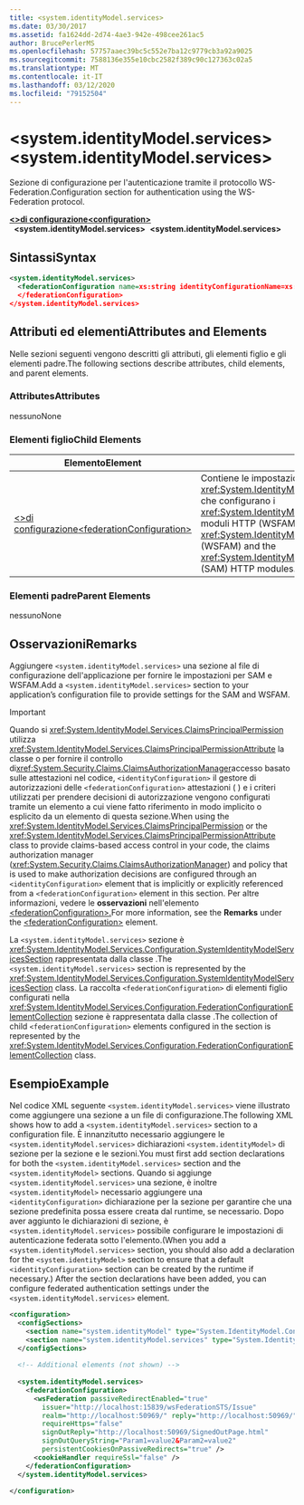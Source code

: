 ```yaml
---
title: <system.identityModel.services>
ms.date: 03/30/2017
ms.assetid: fa1624dd-2d74-4ae3-942e-498cee261ac5
author: BrucePerlerMS
ms.openlocfilehash: 57757aaec39bc5c552e7ba12c9779cb3a92a9025
ms.sourcegitcommit: 7588136e355e10cbc2582f389c90c127363c02a5
ms.translationtype: MT
ms.contentlocale: it-IT
ms.lasthandoff: 03/12/2020
ms.locfileid: "79152504"
---
```

# <a name="systemidentitymodelservices"></a><span data-ttu-id="47896-102">\<system.identityModel.services></span><span class="sxs-lookup"><span data-stu-id="47896-102">\<system.identityModel.services></span></span>
<span data-ttu-id="47896-103">Sezione di configurazione per l'autenticazione tramite il protocollo WS-Federation.</span><span class="sxs-lookup"><span data-stu-id="47896-103">Configuration section for authentication using the WS-Federation protocol.</span></span>  
  
<span data-ttu-id="47896-104">[**\<>di configurazione**](../configuration-element.md)</span><span class="sxs-lookup"><span data-stu-id="47896-104">[**\<configuration>**](../configuration-element.md)</span></span>\
<span data-ttu-id="47896-105">&nbsp;&nbsp;**\<system.identityModel.services>**</span><span class="sxs-lookup"><span data-stu-id="47896-105">&nbsp;&nbsp;**\<system.identityModel.services>**</span></span>  
  
## <a name="syntax"></a><span data-ttu-id="47896-106">Sintassi</span><span class="sxs-lookup"><span data-stu-id="47896-106">Syntax</span></span>  
  
```xml  
<system.identityModel.services>  
  <federationConfiguration name=xs:string identityConfigurationName=xs:string>  
  </federationConfiguration>  
</system.identityModel.services>  
```  
  
## <a name="attributes-and-elements"></a><span data-ttu-id="47896-107">Attributi ed elementi</span><span class="sxs-lookup"><span data-stu-id="47896-107">Attributes and Elements</span></span>  
 <span data-ttu-id="47896-108">Nelle sezioni seguenti vengono descritti gli attributi, gli elementi figlio e gli elementi padre.</span><span class="sxs-lookup"><span data-stu-id="47896-108">The following sections describe attributes, child elements, and parent elements.</span></span>  
  
### <a name="attributes"></a><span data-ttu-id="47896-109">Attributes</span><span class="sxs-lookup"><span data-stu-id="47896-109">Attributes</span></span>  
 <span data-ttu-id="47896-110">nessuno</span><span class="sxs-lookup"><span data-stu-id="47896-110">None</span></span>  
  
### <a name="child-elements"></a><span data-ttu-id="47896-111">Elementi figlio</span><span class="sxs-lookup"><span data-stu-id="47896-111">Child Elements</span></span>  
  
|<span data-ttu-id="47896-112">Elemento</span><span class="sxs-lookup"><span data-stu-id="47896-112">Element</span></span>|<span data-ttu-id="47896-113">Descrizione</span><span class="sxs-lookup"><span data-stu-id="47896-113">Description</span></span>|  
|-------------|-----------------|  
|[<span data-ttu-id="47896-114">\<>di configurazione</span><span class="sxs-lookup"><span data-stu-id="47896-114">\<federationConfiguration></span></span>](federationconfiguration.md)|<span data-ttu-id="47896-115">Contiene le impostazioni <xref:System.IdentityModel.Services.WSFederationAuthenticationModule> che configurano i <xref:System.IdentityModel.Services.SessionAuthenticationModule> moduli HTTP (WSFAM) e SAM.</span><span class="sxs-lookup"><span data-stu-id="47896-115">Contains the settings that configure the <xref:System.IdentityModel.Services.WSFederationAuthenticationModule> (WSFAM) and the <xref:System.IdentityModel.Services.SessionAuthenticationModule> (SAM) HTTP modules.</span></span>|  
  
### <a name="parent-elements"></a><span data-ttu-id="47896-116">Elementi padre</span><span class="sxs-lookup"><span data-stu-id="47896-116">Parent Elements</span></span>  
 <span data-ttu-id="47896-117">nessuno</span><span class="sxs-lookup"><span data-stu-id="47896-117">None</span></span>  
  
## <a name="remarks"></a><span data-ttu-id="47896-118">Osservazioni</span><span class="sxs-lookup"><span data-stu-id="47896-118">Remarks</span></span>  
 <span data-ttu-id="47896-119">Aggiungere `<system.identityModel.services>` una sezione al file di configurazione dell'applicazione per fornire le impostazioni per SAM e WSFAM.</span><span class="sxs-lookup"><span data-stu-id="47896-119">Add a `<system.identityModel.services>` section to your application’s configuration file to provide settings for the SAM and WSFAM.</span></span>  
  
> [!IMPORTANT]
> <span data-ttu-id="47896-120">Quando si <xref:System.IdentityModel.Services.ClaimsPrincipalPermission> utilizza <xref:System.IdentityModel.Services.ClaimsPrincipalPermissionAttribute> la classe o per fornire il controllo di<xref:System.Security.Claims.ClaimsAuthorizationManager>accesso basato sulle attestazioni nel codice, `<identityConfiguration>` il gestore di autorizzazioni delle `<federationConfiguration>` attestazioni ( ) e i criteri utilizzati per prendere decisioni di autorizzazione vengono configurati tramite un elemento a cui viene fatto riferimento in modo implicito o esplicito da un elemento di questa sezione.</span><span class="sxs-lookup"><span data-stu-id="47896-120">When using the <xref:System.IdentityModel.Services.ClaimsPrincipalPermission> or the <xref:System.IdentityModel.Services.ClaimsPrincipalPermissionAttribute> class to provide claims-based access control in your code, the claims authorization manager (<xref:System.Security.Claims.ClaimsAuthorizationManager>) and policy that is used to make authorization decisions are configured through an `<identityConfiguration>` element that is implicitly or explicitly referenced from a `<federationConfiguration>` element in this section.</span></span> <span data-ttu-id="47896-121">Per altre informazioni, vedere le **osservazioni** nell'elemento [ \<federationConfiguration>.](federationconfiguration.md)</span><span class="sxs-lookup"><span data-stu-id="47896-121">For more information, see the **Remarks** under the [\<federationConfiguration>](federationconfiguration.md) element.</span></span>  
  
 <span data-ttu-id="47896-122">La `<system.identityModel.services>` sezione è <xref:System.IdentityModel.Services.Configuration.SystemIdentityModelServicesSection> rappresentata dalla classe .</span><span class="sxs-lookup"><span data-stu-id="47896-122">The `<system.identityModel.services>` section is represented by the <xref:System.IdentityModel.Services.Configuration.SystemIdentityModelServicesSection> class.</span></span> <span data-ttu-id="47896-123">La raccolta `<federationConfiguration>` di elementi figlio configurati nella <xref:System.IdentityModel.Services.Configuration.FederationConfigurationElementCollection> sezione è rappresentata dalla classe .</span><span class="sxs-lookup"><span data-stu-id="47896-123">The collection of child `<federationConfiguration>` elements configured in the section is represented by the <xref:System.IdentityModel.Services.Configuration.FederationConfigurationElementCollection> class.</span></span>  
  
## <a name="example"></a><span data-ttu-id="47896-124">Esempio</span><span class="sxs-lookup"><span data-stu-id="47896-124">Example</span></span>  
 <span data-ttu-id="47896-125">Nel codice XML seguente `<system.identityModel.services>` viene illustrato come aggiungere una sezione a un file di configurazione.</span><span class="sxs-lookup"><span data-stu-id="47896-125">The following XML shows how to add a `<system.identityModel.services>` section to a configuration file.</span></span> <span data-ttu-id="47896-126">È innanzitutto necessario aggiungere le `<system.identityModel.services>` dichiarazioni `<system.identityModel>` di sezione per la sezione e le sezioni.</span><span class="sxs-lookup"><span data-stu-id="47896-126">You must first add section declarations for both the `<system.identityModel.services>` section and the `<system.identityModel>` sections.</span></span> <span data-ttu-id="47896-127">Quando si aggiunge `<system.identityModel.services>` una sezione, è inoltre `<system.identityModel>` necessario aggiungere una `<identityConfiguration>` dichiarazione per la sezione per garantire che una sezione predefinita possa essere creata dal runtime, se necessario. Dopo aver aggiunto le dichiarazioni di sezione, è `<system.identityModel.services>` possibile configurare le impostazioni di autenticazione federata sotto l'elemento.</span><span class="sxs-lookup"><span data-stu-id="47896-127">(When you add a `<system.identityModel.services>` section, you should also add a declaration for the `<system.identityModel>` section to ensure that a default `<identityConfiguration>` section can be created by the runtime if necessary.) After the section declarations have been added, you can configure federated authentication settings under the `<system.identityModel.services>` element.</span></span>  
  
```xml  
<configuration>  
  <configSections>  
    <section name="system.identityModel" type="System.IdentityModel.Configuration.SystemIdentityModelSection, System.IdentityModel, Version=4.0.0.0, Culture=neutral, PublicKeyToken=B77A5C561934E089" />  
    <section name="system.identityModel.services" type="System.IdentityModel.Services.Configuration.SystemIdentityModelServicesSection, System.IdentityModel.Services, Version=4.0.0.0, Culture=neutral, PublicKeyToken=B77A5C561934E089" />  
  </configSections>  
  
  <!-- Additional elements (not shown) -->  
  
  <system.identityModel.services>  
    <federationConfiguration>  
      <wsFederation passiveRedirectEnabled="true"
        issuer="http://localhost:15839/wsFederationSTS/Issue"
        realm="http://localhost:50969/" reply="http://localhost:50969/"
        requireHttps="false"
        signOutReply="http://localhost:50969/SignedOutPage.html"
        signOutQueryString="Param1=value2&Param2=value2"
        persistentCookiesOnPassiveRedirects="true" />  
      <cookieHandler requireSsl="false" />  
    </federationConfiguration>  
  </system.identityModel.services>  
  
</configuration>  
```
